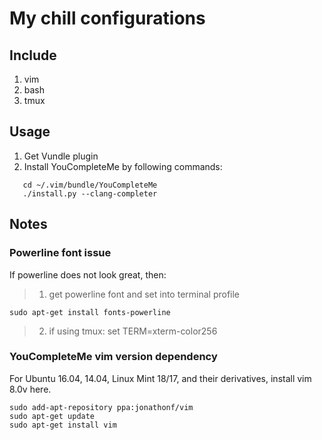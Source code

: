 # My chill configurations

## Include
1. vim
2. bash
3. tmux

## Usage
1. Get Vundle plugin
2. Install YouCompleteMe by following commands:

```
   cd ~/.vim/bundle/YouCompleteMe
   ./install.py --clang-completer
```   

## Notes

### Powerline font issue
If powerline does not look great, then:
> 1. get powerline font and set into terminal profile
   ```
   sudo apt-get install fonts-powerline
   ```
> 2. if using tmux: set TERM=xterm-color256

### YouCompleteMe vim version dependency

For Ubuntu 16.04, 14.04, Linux Mint 18/17, and their derivatives, install vim 8.0v here.
```
sudo add-apt-repository ppa:jonathonf/vim
sudo apt-get update
sudo apt-get install vim
```
